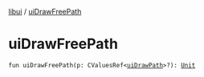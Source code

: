 [libui](index.md) / [uiDrawFreePath](./ui-draw-free-path.md)

# uiDrawFreePath

`fun uiDrawFreePath(p: CValuesRef<`[`uiDrawPath`](ui-draw-path.md)`>?): `[`Unit`](https://kotlinlang.org/api/latest/jvm/stdlib/kotlin/-unit/index.html)